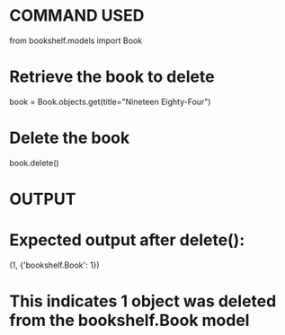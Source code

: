 # COMMAND USED 
from bookshelf.models import Book

# Retrieve the book to delete
book = Book.objects.get(title="Nineteen Eighty-Four")

# Delete the book
book.delete()

# OUTPUT 
# Expected output after delete():
(1, {'bookshelf.Book': 1})
# This indicates 1 object was deleted from the bookshelf.Book model